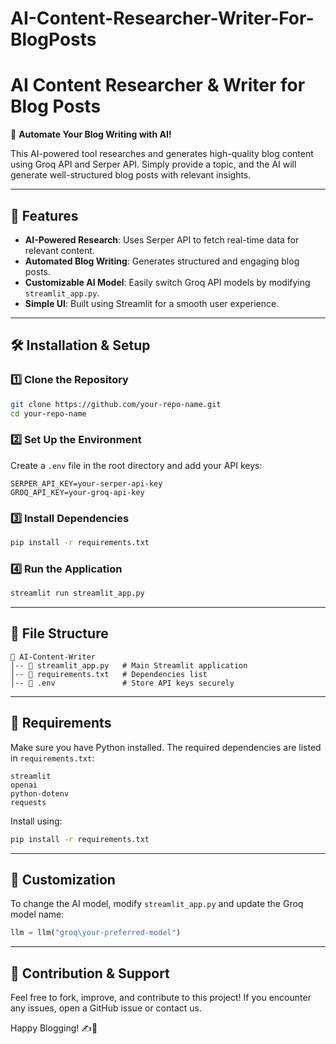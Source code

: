 # AI-Content-Researcher-Writer-For-BlogPosts
# AI Content Researcher & Writer for Blog Posts

🚀 **Automate Your Blog Writing with AI!**

This AI-powered tool researches and generates high-quality blog content using Groq API and Serper API. Simply provide a topic, and the AI will generate well-structured blog posts with relevant insights.

---

## 🌟 Features

- **AI-Powered Research**: Uses Serper API to fetch real-time data for relevant content.
- **Automated Blog Writing**: Generates structured and engaging blog posts.
- **Customizable AI Model**: Easily switch Groq API models by modifying `streamlit_app.py`.
- **Simple UI**: Built using Streamlit for a smooth user experience.

---

## 🛠️ Installation & Setup

### 1️⃣ Clone the Repository
```sh
git clone https://github.com/your-repo-name.git
cd your-repo-name
```

### 2️⃣ Set Up the Environment
Create a `.env` file in the root directory and add your API keys:
```env
SERPER_API_KEY=your-serper-api-key
GROQ_API_KEY=your-groq-api-key
```

### 3️⃣ Install Dependencies
```sh
pip install -r requirements.txt
```

### 4️⃣ Run the Application
```sh
streamlit run streamlit_app.py
```

---

## 📁 File Structure
```
📂 AI-Content-Writer
│-- 📄 streamlit_app.py   # Main Streamlit application
│-- 📄 requirements.txt   # Dependencies list
│-- 📄 .env               # Store API keys securely

```

---

## 📜 Requirements
Make sure you have Python installed. The required dependencies are listed in `requirements.txt`:
```
streamlit
openai
python-dotenv
requests
```
Install using:
```sh
pip install -r requirements.txt
```

---

## 🎯 Customization
To change the AI model, modify `streamlit_app.py` and update the Groq model name:
```python
llm = llm("groq\your-preferred-model")
```

---

## 🎉 Contribution & Support
Feel free to fork, improve, and contribute to this project! If you encounter any issues, open a GitHub issue or contact us.

Happy Blogging! ✍️🚀

